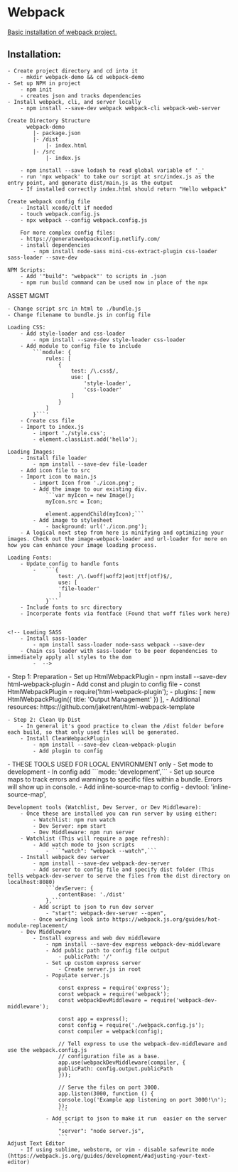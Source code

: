 # Webpack
[Basic installation of webpack project.](https://webpack.js.org/guides/)

## Installation:
	- Create project directory and cd into it
		- mkdir webpack-demo && cd webpack-demo
	- Set up NPM in project
		- npm init
		- creates json and tracks dependencies
	- Install webpack, cli, and server locally
		- npm install --save-dev webpack webpack-cli webpack-web-server

	Create Directory Structure
		  webpack-demo
			|- package.json
		 	|- /dist
		 		|- index.html
			|- /src
				|- index.js

		- npm install --save lodash to read global variable of '_'
		- run 'npx webpack' to take our script at src/index.js as the entry point, and generate dist/main.js as the output
		- If installed correctly index.html should return "Hello webpack"

	Create webpack config file
		- Install xcode/clt if needed
		- touch webpack.config.js
		- npx webpack --config webpack.config.js

		For more complex config files:
		- https://generatewebpackconfig.netlify.com/
		- install dependencies
			- npm install node-sass mini-css-extract-plugin css-loader sass-loader --save-dev
			
	NPM Scripts:
		- Add '"build": "webpack"' to scripts in .json
		- npm run build command can be used now in place of the npx

ASSET MGMT

	- Change script src in html to ./bundle.js
	- Change filename to bundle.js in config file

	Loading CSS:
		- Add style-loader and css-loader
			- npm install --save-dev style-loader css-loader
		- Add module to config file to include
			```module: {
				rules: [
					{
						test: /\.css$/,
						use: [
							'style-loader',
							'css-loader'
						]
					}
				]
			}```'
        - Create css file
        - Import to index.js
            - import './style.css';
            - element.classList.add('hello');

    Loading Images:
        - Install file loader
            - npm install --save-dev file-loader
        - Add icon file to src
        - Import icon to main.js
            - import Icon from './icon.png';
            - Add the image to our existing div.
                ```var myIcon = new Image();
                myIcon.src = Icon;

                element.appendChild(myIcon);```
            - Add image to stylesheet
                - background: url('./icon.png');
        - A logical next step from here is minifying and optimizing your images. Check out the image-webpack-loader and url-loader for more on how you can enhance your image loading process.

    Loading Fonts:
        - Update config to handle fonts
            -   ```{
                    test: /\.(woff|woff2|eot|ttf|otf)$/,
                    use: [
                    'file-loader'
                    ]
                }```
        - Include fonts to src directory
        - Incorporate fonts via fontface (Found that woff files work here)


    <!-- Loading SASS
        - Install sass-loader
            - npm install sass-loader node-sass webpack --save-dev
        - Chain css loader with sass-loader to be peer dependencies to immediately apply all styles to the dom
            -  -->


<Output-Management>
	- Step 1: Preparation
		- Set up HtmlWebpackPlugin
			- npm install --save-dev html-webpack-plugin
			- Add const and plugin to config file
				- const HtmlWebpackPlugin = require('html-webpack-plugin');
				- 	plugins: [
					new HtmlWebpackPlugin({
						title: 'Output Management'
					})
					],
			- Additional resources: https://github.com/jaketrent/html-webpack-template

	- Step 2: Clean Up Dist
		- In general it's good practice to clean the /dist folder before each build, so that only used files will be generated.
		- Install CleanWebpackPlugin
			- npm install --save-dev clean-webpack-plugin
			- Add plugin to config


<Development Environment>
	- THESE TOOLS USED FOR LOCAL ENVIRONMENT only
	- Set mode to development
		- In config add ```mode: 'development',```
	- Set up source maps to track errors and warnings to specific files within a bundle. Errors will show up in console.
		- Add inline-source-map to config
			- devtool: 'inline-source-map',

	Development tools (Watchlist, Dev Server, or Dev Middleware):
		- Once these are installed you can run server by using either:
			- Watchlist: npm run watch
			- Dev Server: npm start
			- Dev Middleware: npm run server
		- Watchlist (This will require a page refresh):
			- Add watch mode to json scripts
				- ```"watch": "webpack --watch",```
		- Install webpack dev server
			- npm install --save-dev webpack-dev-server
			- Add server to config file and specify dist folder (This tells webpack-dev-server to serve the files from the dist directory on localhost:8080)
				```devServer: {
					contentBase: './dist'
				},```
			- Add script to json to run dev server
				- "start": webpack-dev-server --open",
			- Once working look into https://webpack.js.org/guides/hot-module-replacement/
		- Dev Middleware
			- Install express and web dev middleware
				- npm install --save-dev express webpack-dev-middleware
				- Add public path to config file output
					- publicPath: '/'
				- Set up custom express server
					- Create server.js in root
				- Populate server.js
					```
					const express = require('express');
					const webpack = require('webpack');
					const webpackDevMiddleware = require('webpack-dev-middleware');

					const app = express();
					const config = require('./webpack.config.js');
					const compiler = webpack(config);

					// Tell express to use the webpack-dev-middleware and use the webpack.config.js
					// configuration file as a base.
					app.use(webpackDevMiddleware(compiler, {
					publicPath: config.output.publicPath
					}));

					// Serve the files on port 3000.
					app.listen(3000, function () {
					console.log('Example app listening on port 3000!\n');
					});
					```
				- Add script to json to make it run  easier on the server
					```
					"server": "node server.js",
					```
	Adjust Text Editor
		- If using sublime, webstorm, or vim - disable safewrite mode (https://webpack.js.org/guides/development/#adjusting-your-text-editor)
</Development>